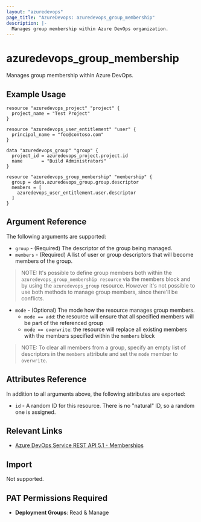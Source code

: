 ```yaml
---
layout: "azuredevops"
page_title: "AzureDevops: azuredevops_group_membership"
description: |-
  Manages group membership within Azure DevOps organization.
---
```


# azuredevops_group_membership
Manages group membership within Azure DevOps.

## Example Usage

```hcl
resource "azuredevops_project" "project" {
  project_name = "Test Project"
}

resource "azuredevops_user_entitlement" "user" {
  principal_name = "foo@contoso.com"
}

data "azuredevops_group" "group" {
  project_id = azuredevops_project.project.id
  name       = "Build Administrators"
}

resource "azuredevops_group_membership" "membership" {
  group = data.azuredevops_group.group.descriptor
  members = [
    azuredevops_user_entitlement.user.descriptor
  ]
}
```

## Argument Reference

The following arguments are supported:

* `group` - (Required) The descriptor of the group being managed.
* `members` - (Required) A list of user or group descriptors that will become members of the group.
> NOTE: It's possible to define group members both within the `azuredevops_group_membership resource` via the members block and by using the `azuredevops_group` resource. However it's not possible to use both methods to manage group members, since there'll be conflicts.
* `mode` - (Optional) The mode how the resource manages group members.
  * `mode == add`: the resource will ensure that all specified members will be part of the referenced group
  * `mode == overwrite`: the resource will replace all existing members with the members specified within the `members` block 
> NOTE: To clear all members from a group, specify an empty list of descriptors in the `members` attribute and set the `mode` member to `overwrite`.


## Attributes Reference

In addition to all arguments above, the following attributes are exported:

* `id` - A random ID for this resource. There is no "natural" ID, so a random one is assigned.

## Relevant Links
* [Azure DevOps Service REST API 5.1 - Memberships](https://docs.microsoft.com/en-us/rest/api/azure/devops/graph/memberships?view=azure-devops-rest-5.0)

## Import

Not supported.

## PAT Permissions Required

- **Deployment Groups**: Read & Manage

